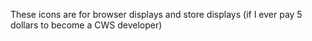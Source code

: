 These icons are for browser displays and store displays (if I ever pay 5 dollars to become a CWS developer)

